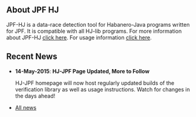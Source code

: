 ## About JPF HJ ##

JPF-HJ is a data-race detection tool for Habanero-Java programs written for JPF. It is compatible with all HJ-lib programs. For more information about JPF-HJ [click here](./what-is-jpf-hj.html). For usage information [click here](./getting-started.html). 

## Recent News ##
 *  **14-May-2015**: **HJ-JPF Page Updated, More to Follow**
 
	HJ-JPF homepage will now host regularly updated builds of the verification library as well as usage instructions. Watch for changes in the days ahead!
	
  * [All news](./news.html)